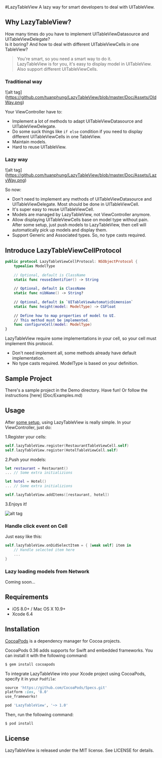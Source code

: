 #LazyTableView
A lazy way for smart developers to deal with UITableView.

Why LazyTableView?
--------------
How many times do you have to implement UITableViewDatasource and UITableViewDelegate?<br />
Is it boring? And how to deal with different UITableViewCells in one TableView?

> You're smart, so you need a smart way to do it.<br />
LazyTableView is for you, it's easy to display model in UITableView. Also support different UITableViewCells.

### Traditional way
![alt tag] (https://github.com/tuanphung/LazyTableView/blob/master/Doc/Assets/OldWay.png)

Your ViewController have to:
- Implement a lot of methods to adapt UITableViewDatasource and UITableViewDelegate.
- Do some suck things like `if else` condition if you need to display different UITableViewCells in one TableView.
- Maintain models.
- Hard to reuse UITableView.

### Lazy way
![alt tag] (https://github.com/tuanphung/LazyTableView/blob/master/Doc/Assets/LazyWay.png)

So now:
- Don't need to implement any methods of UITableViewDatasource and UITableViewDelegate. Most should be done in UITableViewCell.
- It's super easy to reuse UITableViewCell.
- Models are managed by LazyTableView, not ViewController anymore.
- Allow displaying UITableViewCells base on model type without pain. After some setup, just push models to LazyTableView, then cell will automatically pick up models and display them.
- Support Generic and Associated types. So, no type casts required.

Introduce LazyTableViewCellProtocol
--------------
```swift
public protocol LazyTableViewCellProtocol: NSObjectProtocol {
    typealias ModelType
    
    // Optional, default is ClassName
    static func reuseIdentifier() -> String
    
    // Optional, default is ClassName
    static func nibName() -> String?
    
    // Optional, default is `UITableViewAutomaticDimension`
    static func height(model: ModelType) -> CGFloat
    
    // Define how to map properties of model to UI.
    // This method must be implemented.
    func configureCell(model: ModelType)
}
```
LazyTableView require some implementations in your cell, so your cell must implement this protocol.<br />
* Don't need implement all, some methods already have default implementation.
* No type casts required. ModelType is based on your definition.

Sample Project
--------------
There's a sample project in the Demo directory. Have fun!
Or follow the instructions [here] (Doc/Examples.md)

Usage
--------------
After [some setup](Doc/Examples.md), using LazyTableView is really simple. In your ViewController, just do:

1.Register your cells:
```swift
self.lazyTableView.register(RestaurantTableViewCell.self)
self.lazyTableView.register(HotelTableViewCell.self)
```
2.Push your models:
```swift
let restaurant = Restaurant()
... // Some extra initializions

let hotel = Hotel()
... // Some extra initializions

self.lazyTableView.addItems([restaurant, hotel])
```

3.Enjoys it!

![alt tag](https://github.com/tuanphung/LazyTableView/blob/master/Doc/Assets/Demo.gif)

### Handle click event on Cell
Just easy like this:
```swift
self.lazyTableView.onDidSelectItem = { [weak self] item in
    // Handle selected item here
    ...
}
```

### Lazy loading models from Network
Coming soon...

Requirements
--------------
- iOS 8.0+ / Mac OS X 10.9+
- Xcode 6.4

Installation
--------------
[CocoaPods](http://cocoapods.org) is a dependency manager for Cocoa projects.

CocoaPods 0.36 adds supports for Swift and embedded frameworks. You can install it with the following command:

```bash
$ gem install cocoapods
```
To integrate LazyTableView into your Xcode project using CocoaPods, specify it in your `Podfile`:

```ruby
source 'https://github.com/CocoaPods/Specs.git'
platform :ios, '8.0'
use_frameworks!

pod 'LazyTableView', '~> 1.0'
```

Then, run the following command:

```bash
$ pod install
```

License
--------------
LazyTableView is released under the MIT license. See LICENSE for details.
